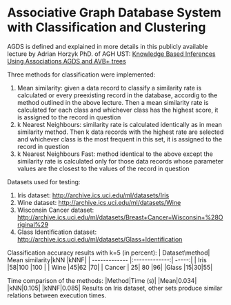 # Associative Graph Database System with Classification and Clustering

AGDS is defined and explained in more details in this publicly available lecture by Adrian Horzyk PhD. of AGH UST:
[Knowledge Based Inferences Using Associations AGDS and AVB+ trees](http://home.agh.edu.pl/~horzyk/lectures/ci/CI-KE-KnowledgeBasedInferencesUsingAssociationsAGDSandAVB+trees.pdf)

Three methods for classification were implemented:
1. Mean similarity: given a data record to classify a similarity rate is calculated or every preexisting record in the database, 
accordig to the method outlined in the above lecture. Then a mean similarity rate is calculated for each class and whichever class 
has the highest score, it is assigned to the record in question
2. k Nearest Neighbours: similarity rate is calculated identically as in mean similarity method. Then k data records with the highest 
rate are selected and whichever class is the most frequent in this set, it is assigned to the record in question
3. k Nearest Neighbours Fast: method identical to the above except the similarity rate is calculated only for those data records whose 
parameter values are the closest to the values of the record in question

Datasets used for testing:
1. Iris dataset: http://archive.ics.uci.edu/ml/datasets/Iris
2. Wine dataset: http://archive.ics.uci.edu/ml/datasets/Wine
3. Wisconsin Cancer dataset: http://archive.ics.uci.edu/ml/datasets/Breast+Cancer+Wisconsin+%28Original%29
4. Glass Identification dataset: http://archive.ics.uci.edu/ml/datasets/Glass+Identification

Classification accuracy results with k=5 (in percent):
| Dataset\method| Mean similarity|kNN  |kNNF|
| ------------- |:-------------:| -----:|
| Iris      |58|100 |100 |
| Wine      |45|62 |70|
| Cancer | 25| 80 |96|
|Glass  |15|30|55|

Time comparison of the methods:
|Method|Time (s)|
|Mean|0.034|
|kNN|0.105|
|kNNF|0.085|
Results on Iris dataset, other sets produce similar relations between execution times. 
